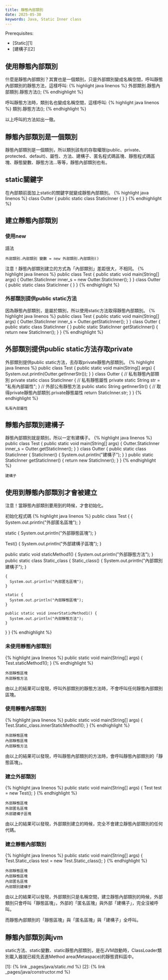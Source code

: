 ```yaml
---
title: 靜態內部類別
date: 2025-05-30
keywords: Java, Static Inner class
---
```

Prerequisites:

- [Static][1]
- [建構子][2]

## 使用靜態內部類別
什麼是靜態內部類別？其實也是一個類別，只是外部類別變成名稱空間，呼叫靜態內部類別的靜態方法，這樣呼叫:
{% highlight java linenos %}
外部類別.靜態內部類別.靜態方法();
{% endhighlight %}

呼叫靜態方法時，類別名也變成名稱空間，這樣呼叫:
{% highlight java linenos %}
類別.靜態方法();
{% endhighlight %}

以上呼叫的方法如出一徹。

## 靜態內部類別是一個類別
靜態內部類別是一個類別，所以類別該有的存取權限(public、private、protected、default)、屬性、方法、建構子、匿名程式碼區塊、靜態程式碼區塊、靜態變數、靜態方法…等等，靜態內部類別也有。

## static關鍵字
在內部類前面加上static的關鍵字就變成靜態內部類別。
{% highlight java linenos %}
class Outter {
  public static class StaticInner {
  }
}
{% endhighlight %}

## 建立靜態內部類別
### 使用new
語法
```
外部類別.內部類別 變數 = new 外部類別.內部類別()
```

注意！靜態內部類別建立的方式為「內部類別」差距很大，不相同。
{% highlight java linenos %}
public class Test {
  public static void main(String[] args) {
    Outter.StaticInner inner_s = new Outter.StaticInner();
  }
}
class Outter {
  public static class StaticInner {
  }
}
{% endhighlight %}

### 外部類別提供public static方法
因為靜態內部類別，是屬於類別，所以使用static方法取得靜態內部類別。
{% highlight java linenos %}
public class Test {
  public static void main(String[] args) {
    Outter.StaticInner inner_s = Outter.getStaticInner();
  }
}
class Outter {
  public static class StaticInner {
  }
  public static StaticInner getStaticInner() {
    return new StaticInner();
  }
}
{% endhighlight %}

## 外部類別提供public static方法存取private
外部類別提供public static方法，去存取private靜態內部類別。
{% highlight java linenos %}
public class Test {
  public static void main(String[] args) {
    System.out.println(Outter.getInnerStr());
  }
}
class Outter {
  // 私有靜態內部類別
  private static class StaticInner {
    // 私有靜態屬性
    private static String str = "私有內部屬性";
  }
  // 外部公有靜態方法
  public static String getInnerStr() {
    // 取得private靜態內部類別.private靜態屬性
    return StaticInner.str;
  }
}
{% endhighlight %}
```
私有內部屬性
```

## 靜態內部類別建構子
靜態內部類別就是類別，所以一定有建構子。
{% highlight java linenos %}
public class Test {
  public static void main(String[] args) {
    Outter.StaticInner inner_s = Outter.getStaticInner();
  }
}
class Outter {
  public static class StaticInner {
    StaticInner() {
      System.out.println("建構子");
    }
  }
  public static StaticInner getStaticInner() {
    return new StaticInner();
  }
}
{% endhighlight %}
```
建構子
```

## 使用到靜態內部類別才會被建立
注意！當靜態內部類別要用到的時候，才會初始化。

初始化程式碼
{% highlight java linenos %}
public class Test {
  {
    System.out.println("外部匿名區塊");
  }

  static {
    System.out.println("外部靜態區塊");
  }

  Test() {
    System.out.println("外部建構子區塊");
  }

  public static void staticMethod1() {
    System.out.println("外部靜態方法");
  }
  public static class Static_class {
    Static_class() {
      System.out.println("內部類別建構子");
    }

    {
      System.out.println("內部匿名區塊");
    }

    static {
      System.out.println("內部靜態區塊");
    }

    public static void innerStaticMethod1() {
      System.out.println("內部靜態方法");
    }
  }
}
{% endhighlight %}

### 未使用靜態內部類別
{% highlight java linenos %}
  public static void main(String[] args) {
    Test.staticMethod1();
  }
{% endhighlight %}
```
外部靜態區塊
外部靜態方法
```

由以上的結果可以發現，呼叫外部類別的靜態方法時，不會呼叫任何靜態內部類別區塊。

### 使用靜態內部類別
{% highlight java linenos %}
  public static void main(String[] args) {
    Test.Static_class.innerStaticMethod1();
  }
{% endhighlight %}
```
外部靜態區塊
內部靜態區塊
內部靜態方法
```

由以上的結果可以發現，呼叫靜態內部類別的方法時，會呼叫靜態內部類別的「靜態區塊」。

### 建立外部類別
{% highlight java linenos %}
  public static void main(String[] args) {
    Test test = new Test();
  }
{% endhighlight %}
```
外部靜態區塊
外部匿名區塊
外部建構子區塊
```

由以上的結果可以發現，外部類別建立的時候，完全不會建立靜態內部類別的任何代碼。

### 建立靜態內部類別
{% highlight java linenos %}
  public static void main(String[] args) {
    Test.Static_class test = new Test.Static_class();
  }
{% endhighlight %}
```
外部靜態區塊
內部靜態區塊
內部匿名區塊
內部類別建構子
```

由以上的結果可以發現，外部類別只是名稱空間，建立靜態內部類別的時候，外部類別只會呼叫「靜態區塊」，外部的「匿名區塊」與外部「建構子」，完全沒被呼叫。

而靜態內部類別的「靜態區塊」與「匿名區塊」與「建構子」全呼叫。

## 靜態內部類別與jvm
static方法、static變數、static靜態內部類別，是在JVM啟動時，ClassLoader類別載入器就已經先丟進Method area(Metaspace)的靜態資料區中。


[1]: {% link _pages/java/static.md %}
[2]: {% link _pages/java/constructor.md %}
